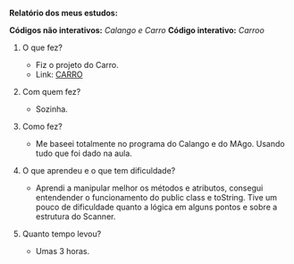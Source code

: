 **Relatório dos meus estudos:**

**Códigos não interativos:**
*Calango e Carro*
**Código interativo:**
*Carroo*

1. O que fez?
    - Fiz o projeto do Carro.
    - Link: [CARRO](https://github.com/qxcodepoo/arcade/blob/master/base/002/Readme.md)

2. Com quem fez?
    - Sozinha.

3. Como fez?
    - Me baseei totalmente no programa do Calango e do MAgo. Usando tudo que foi dado na aula.

4. O que aprendeu e o que tem dificuldade?
    - Aprendi a manipular melhor os métodos e atributos, consegui entendender o funcionamento do public class e toString. Tive um pouco de dificuldade quanto a lógica em alguns pontos e sobre a estrutura do Scanner.

5. Quanto tempo levou?
    - Umas 3 horas.